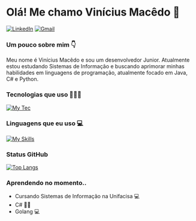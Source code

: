 # Olá! Me chamo Vinícius Macêdo 👋

[![LinkedIn](https://img.shields.io/badge/LinkedIn-0077B5?style=for-the-badge&logo=linkedin&logoColor=white)](https://www.linkedin.com/in/viníciusmacedo0804)
[![Gmail](https://img.shields.io/badge/Gmail-D14836?style=for-the-badge&logo=gmail&logoColor=white)](mailto:vinimaiscedo08@gmail.com)

### Um pouco sobre mim 👇

Meu nome é Vinícius Macêdo e sou um desenvolvedor Junior. Atualmente estou estudando Sistemas de Informação e buscando aprimorar minhas habilidades em linguagens de programação, atualmente focado em Java, C# e Python.

### Tecnologias que uso 🧑🏻‍💻

[![My Tec](https://skillicons.dev/icons?i=idea,vscode,github,unity)](https://skillicons.dev)


### Linguagens que eu uso 💻

[![My Skills](https://skillicons.dev/icons?i=cs,java,py,spring,bootstrap,html,js,mysql,go)](https://skillicons.dev)

### Status GitHub

[![Top Langs](https://github-readme-stats.vercel.app/api/top-langs/?username=vinimaisced0&layout=donut-vertical)](https://github.com/vinimaisced0/github-readme-stats)

### Aprendendo no momento..
- Cursando Sistemas de Informação na Unifacisa 💻
- C# 🧑‍💻
- Golang 💻

